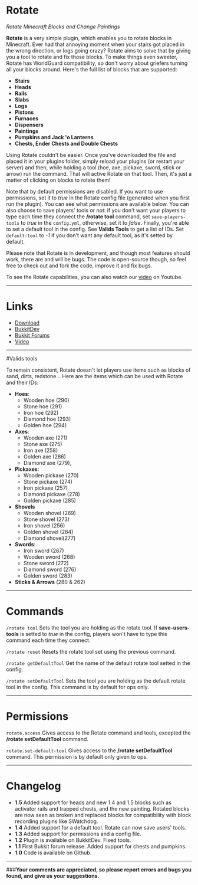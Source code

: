 # Rotate
*Rotate Minecraft Blocks and Change Paintings*

**Rotate** is a very simple plugin, which enables you to rotate blocks in Minecraft. Ever had that annoying moment when your stairs got placed in the wrong direction, or logs going crazy? Rotate aims to solve that by giving you a tool to rotate and fix those blocks. To make things even sweeter, Rotate has WorldGuard compatibility, so don't worry about griefers turning all your blocks around. Here's the full list of blocks that are supported:

+ **Stairs**
+ **Heads**
+ **Rails**
+ **Slabs**
+ **Logs**
+ **Pistons**
+ **Furnaces**
+ **Dispensers**
+ **Paintings**
+ **Pumpkins and Jack 'o Lanterns**
+ **Chests, Ender Chests and Double Chests**

Using Rotate couldn't be easier. Once you've downloaded the file and placed it in your plugins folder, simply reload your plugins (or restart your server) and then, while holding a tool (hoe, axe, pickaxe, sword, stick or arrow) run the command. That will active Rotate on that tool. Then, it's just a matter of clicking on blocks to rotate them!

Note that by default permissions are disabled. If you want to use permissions, set it to *true* in the Rotate config file (generated when you first run the plugin). You can see what permissions are available below.
You can also choose to save players' tools or not: if you don't want your players to type each time they connect the **/rotate tool** command, set ``save-players-tools`` to *true* in the ``config.yml``, otherwise, set it to *false*.
Finally, you're able to set a default tool in the config. See **Valids Tools** to get a list of IDs. Set ``default-tool`` to *-1* if you don't want any default tool, as it's setted by default.

Please note that Rotate is in development, and though most features should work, there are and will be bugs. The code is open-source though, so feel free to check out and fork the code, improve it and fix bugs.

To see the Rotate capabilities, you can also watch our [video](http://www.youtube.com/watch?v=scB3uUIyPz4) on Youtube.

-----

# Links

+ [Download](http://dev.bukkit.org/media/files/614/311/Rotate.jar)
+ [BukkitDev](http://dev.bukkit.org/server-mods/rotate/)
+ [Bukkit Forums](http://forums.bukkit.org/threads/misc-rotate-v1-1-rotate-minecraft-blocks-and-change-paintings-1-3-1-r2.95652/)
+ [Video](http://www.youtube.com/watch?v=scB3uUIyPz4)

-----

#Valids tools

To remain consistent, Rotate doesn't let players use items such as blocks of sand, dirts, redstone... Here are the items which can be used with Rotate and their IDs:

+ **Hoes**:
    + Wooden hoe (290) 
    + Stone hoe (291)
    + Iron hoe (292)
    + Diamond hoe (293) 
    + Golden hoe (294)
+ **Axes**:
    + Wooden axe (271)
    + Stone axe (275)
    + Iron axe (258)
    + Golden axe (286)
    + Diamond axe (279),
+ **Pickaxes**:
    + Wooden pickaxe (270)
    + Stone pickaxe (274)
    + Iron pickaxe (257)
    + Diamond pickaxe (278)
    + Golden pickaxe (285)
+ **Shovels**
    + Wooden shovel (269)
    + Stone shovel (273)
    + Iron shovel (256)
    + Golden shovel (284)
    + Diamond shovel(277)
+ **Swords**:
    + Iron sword (267) 
    + Wooden sword (268) 
    + Stone sword (272) 
    + Diamond sword (276)
    + Golden sword (283)
+ **Sticks & Arrows** (280 & 262)

-----

# Commands

``/rotate tool``
Sets the tool you are holding as the rotate tool. If **save-users-tools** is setted to *true* in the config, players won't have to type this command each time they connect.

``/rotate reset``
Resets the rotate tool set using the previous command.

``/rotate getDefaultTool``
Get the name of the default rotate tool setted in the config.

``/rotate setDefaultTool``
Sets the tool you are holding as the default rotate tool in the config. This command is by default for ops only.

-----

# Permissions

``rotate.access``
Gives access to the Rotate command and tools, excepted the **/rotate setDefaultTool** command.

``rotate.set-default-tool``
Gives access to the **/rotate setDefaultTool** command. This permission is by default only given to ops.

-----

# Changelog

+ **1.5** Added support for heads and new 1.4 and 1.5 blocks such as activator rails and trapped chests, and the new painting.
Rotated blocks are now seen as broken and replaced blocks for compatibility with block recording plugins like SWatchdog.
+ **1.4** Added support for a default tool. Rotate can now save users' tools.
+ **1.3** Added support for permissions and a config file.
+ **1.2** Plugin is available on BukkitDev. Fixed tools.
+ **1.1** First Bukkit forum release. Added support for chests and pumpkins.
+ **1.0** Code is available on Github.

-----

###**Your comments are appreciated, so please report errors and bugs you found, and give us your suggestions.**